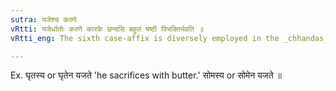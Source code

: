 ```yaml
---
sutra: यजेश्च करणे
vRtti: यजेर्धातोः करणे कारके छन्दसि बहुलं षष्ठी विभक्तिर्भवति ॥
vRtti_eng: The sixth case-affix is diversely employed in the _chhandas_ in denoting the instrument of the verb _yaj_ 'to sacrifice.'

---
```

Ex. घृतस्य or घृतेन यजते 'he sacrifices with butter.' सोमस्य or सोमेन यजते ॥